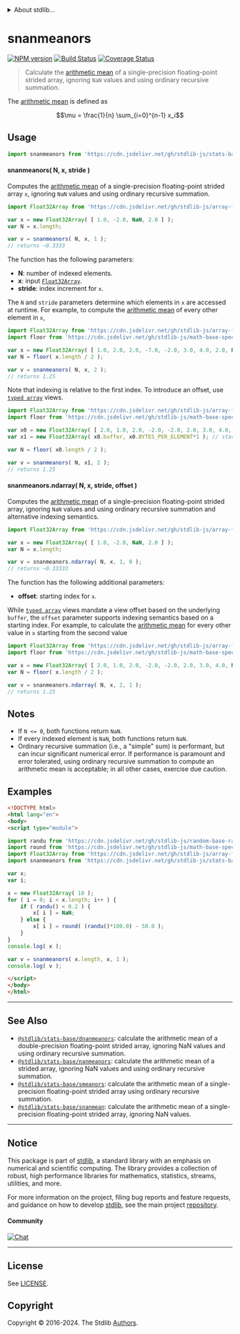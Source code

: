 <!--

@license Apache-2.0

Copyright (c) 2020 The Stdlib Authors.

Licensed under the Apache License, Version 2.0 (the "License");
you may not use this file except in compliance with the License.
You may obtain a copy of the License at

   http://www.apache.org/licenses/LICENSE-2.0

Unless required by applicable law or agreed to in writing, software
distributed under the License is distributed on an "AS IS" BASIS,
WITHOUT WARRANTIES OR CONDITIONS OF ANY KIND, either express or implied.
See the License for the specific language governing permissions and
limitations under the License.

-->


<details>
  <summary>
    About stdlib...
  </summary>
  <p>We believe in a future in which the web is a preferred environment for numerical computation. To help realize this future, we've built stdlib. stdlib is a standard library, with an emphasis on numerical and scientific computation, written in JavaScript (and C) for execution in browsers and in Node.js.</p>
  <p>The library is fully decomposable, being architected in such a way that you can swap out and mix and match APIs and functionality to cater to your exact preferences and use cases.</p>
  <p>When you use stdlib, you can be absolutely certain that you are using the most thorough, rigorous, well-written, studied, documented, tested, measured, and high-quality code out there.</p>
  <p>To join us in bringing numerical computing to the web, get started by checking us out on <a href="https://github.com/stdlib-js/stdlib">GitHub</a>, and please consider <a href="https://opencollective.com/stdlib">financially supporting stdlib</a>. We greatly appreciate your continued support!</p>
</details>

# snanmeanors

[![NPM version][npm-image]][npm-url] [![Build Status][test-image]][test-url] [![Coverage Status][coverage-image]][coverage-url] <!-- [![dependencies][dependencies-image]][dependencies-url] -->

> Calculate the [arithmetic mean][arithmetic-mean] of a single-precision floating-point strided array, ignoring `NaN` values and using ordinary recursive summation.

<section class="intro">

The [arithmetic mean][arithmetic-mean] is defined as

<!-- <equation class="equation" label="eq:arithmetic_mean" align="center" raw="\mu = \frac{1}{n} \sum_{i=0}^{n-1} x_i" alt="Equation for the arithmetic mean."> -->

```math
\mu = \frac{1}{n} \sum_{i=0}^{n-1} x_i
```

<!-- <div class="equation" align="center" data-raw-text="\mu = \frac{1}{n} \sum_{i=0}^{n-1} x_i" data-equation="eq:arithmetic_mean">
    <img src="https://cdn.jsdelivr.net/gh/stdlib-js/stdlib@8aea2a0cdd426388aeb325d5711205df9b5bd1af/lib/node_modules/@stdlib/stats/base/snanmeanors/docs/img/equation_arithmetic_mean.svg" alt="Equation for the arithmetic mean.">
    <br>
</div> -->

<!-- </equation> -->

</section>

<!-- /.intro -->



<section class="usage">

## Usage

```javascript
import snanmeanors from 'https://cdn.jsdelivr.net/gh/stdlib-js/stats-base-snanmeanors@esm/index.mjs';
```

#### snanmeanors( N, x, stride )

Computes the [arithmetic mean][arithmetic-mean] of a single-precision floating-point strided array `x`, ignoring `NaN` values and using ordinary recursive summation.

```javascript
import Float32Array from 'https://cdn.jsdelivr.net/gh/stdlib-js/array-float32@esm/index.mjs';

var x = new Float32Array( [ 1.0, -2.0, NaN, 2.0 ] );
var N = x.length;

var v = snanmeanors( N, x, 1 );
// returns ~0.3333
```

The function has the following parameters:

-   **N**: number of indexed elements.
-   **x**: input [`Float32Array`][@stdlib/array/float32].
-   **stride**: index increment for `x`.

The `N` and `stride` parameters determine which elements in `x` are accessed at runtime. For example, to compute the [arithmetic mean][arithmetic-mean] of every other element in `x`,

```javascript
import Float32Array from 'https://cdn.jsdelivr.net/gh/stdlib-js/array-float32@esm/index.mjs';
import floor from 'https://cdn.jsdelivr.net/gh/stdlib-js/math-base-special-floor@esm/index.mjs';

var x = new Float32Array( [ 1.0, 2.0, 2.0, -7.0, -2.0, 3.0, 4.0, 2.0, NaN ] );
var N = floor( x.length / 2 );

var v = snanmeanors( N, x, 2 );
// returns 1.25
```

Note that indexing is relative to the first index. To introduce an offset, use [`typed array`][mdn-typed-array] views.

<!-- eslint-disable stdlib/capitalized-comments -->

```javascript
import Float32Array from 'https://cdn.jsdelivr.net/gh/stdlib-js/array-float32@esm/index.mjs';
import floor from 'https://cdn.jsdelivr.net/gh/stdlib-js/math-base-special-floor@esm/index.mjs';

var x0 = new Float32Array( [ 2.0, 1.0, 2.0, -2.0, -2.0, 2.0, 3.0, 4.0, NaN ] );
var x1 = new Float32Array( x0.buffer, x0.BYTES_PER_ELEMENT*1 ); // start at 2nd element

var N = floor( x0.length / 2 );

var v = snanmeanors( N, x1, 2 );
// returns 1.25
```

#### snanmeanors.ndarray( N, x, stride, offset )

Computes the [arithmetic mean][arithmetic-mean] of a single-precision floating-point strided array, ignoring `NaN` values and using ordinary recursive summation and alternative indexing semantics.

```javascript
import Float32Array from 'https://cdn.jsdelivr.net/gh/stdlib-js/array-float32@esm/index.mjs';

var x = new Float32Array( [ 1.0, -2.0, NaN, 2.0 ] );
var N = x.length;

var v = snanmeanors.ndarray( N, x, 1, 0 );
// returns ~0.33333
```

The function has the following additional parameters:

-   **offset**: starting index for `x`.

While [`typed array`][mdn-typed-array] views mandate a view offset based on the underlying `buffer`, the `offset` parameter supports indexing semantics based on a starting index. For example, to calculate the [arithmetic mean][arithmetic-mean] for every other value in `x` starting from the second value

```javascript
import Float32Array from 'https://cdn.jsdelivr.net/gh/stdlib-js/array-float32@esm/index.mjs';
import floor from 'https://cdn.jsdelivr.net/gh/stdlib-js/math-base-special-floor@esm/index.mjs';

var x = new Float32Array( [ 2.0, 1.0, 2.0, -2.0, -2.0, 2.0, 3.0, 4.0, NaN ] );
var N = floor( x.length / 2 );

var v = snanmeanors.ndarray( N, x, 2, 1 );
// returns 1.25
```

</section>

<!-- /.usage -->

<section class="notes">

## Notes

-   If `N <= 0`, both functions return `NaN`.
-   If every indexed element is `NaN`, both functions return `NaN`.
-   Ordinary recursive summation (i.e., a "simple" sum) is performant, but can incur significant numerical error. If performance is paramount and error tolerated, using ordinary recursive summation to compute an arithmetic mean is acceptable; in all other cases, exercise due caution.

</section>

<!-- /.notes -->

<section class="examples">

## Examples

<!-- eslint no-undef: "error" -->

```html
<!DOCTYPE html>
<html lang="en">
<body>
<script type="module">

import randu from 'https://cdn.jsdelivr.net/gh/stdlib-js/random-base-randu@esm/index.mjs';
import round from 'https://cdn.jsdelivr.net/gh/stdlib-js/math-base-special-round@esm/index.mjs';
import Float32Array from 'https://cdn.jsdelivr.net/gh/stdlib-js/array-float32@esm/index.mjs';
import snanmeanors from 'https://cdn.jsdelivr.net/gh/stdlib-js/stats-base-snanmeanors@esm/index.mjs';

var x;
var i;

x = new Float32Array( 10 );
for ( i = 0; i < x.length; i++ ) {
    if ( randu() < 0.2 ) {
        x[ i ] = NaN;
    } else {
        x[ i ] = round( (randu()*100.0) - 50.0 );
    }
}
console.log( x );

var v = snanmeanors( x.length, x, 1 );
console.log( v );

</script>
</body>
</html>
```

</section>

<!-- /.examples -->

<section class="references">

</section>

<!-- /.references -->

<!-- Section for related `stdlib` packages. Do not manually edit this section, as it is automatically populated. -->

<section class="related">

* * *

## See Also

-   <span class="package-name">[`@stdlib/stats-base/dnanmeanors`][@stdlib/stats/base/dnanmeanors]</span><span class="delimiter">: </span><span class="description">calculate the arithmetic mean of a double-precision floating-point strided array, ignoring NaN values and using ordinary recursive summation.</span>
-   <span class="package-name">[`@stdlib/stats-base/nanmeanors`][@stdlib/stats/base/nanmeanors]</span><span class="delimiter">: </span><span class="description">calculate the arithmetic mean of a strided array, ignoring NaN values and using ordinary recursive summation.</span>
-   <span class="package-name">[`@stdlib/stats-base/smeanors`][@stdlib/stats/base/smeanors]</span><span class="delimiter">: </span><span class="description">calculate the arithmetic mean of a single-precision floating-point strided array using ordinary recursive summation.</span>
-   <span class="package-name">[`@stdlib/stats-base/snanmean`][@stdlib/stats/base/snanmean]</span><span class="delimiter">: </span><span class="description">calculate the arithmetic mean of a single-precision floating-point strided array, ignoring NaN values.</span>

</section>

<!-- /.related -->

<!-- Section for all links. Make sure to keep an empty line after the `section` element and another before the `/section` close. -->


<section class="main-repo" >

* * *

## Notice

This package is part of [stdlib][stdlib], a standard library with an emphasis on numerical and scientific computing. The library provides a collection of robust, high performance libraries for mathematics, statistics, streams, utilities, and more.

For more information on the project, filing bug reports and feature requests, and guidance on how to develop [stdlib][stdlib], see the main project [repository][stdlib].

#### Community

[![Chat][chat-image]][chat-url]

---

## License

See [LICENSE][stdlib-license].


## Copyright

Copyright &copy; 2016-2024. The Stdlib [Authors][stdlib-authors].

</section>

<!-- /.stdlib -->

<!-- Section for all links. Make sure to keep an empty line after the `section` element and another before the `/section` close. -->

<section class="links">

[npm-image]: http://img.shields.io/npm/v/@stdlib/stats-base-snanmeanors.svg
[npm-url]: https://npmjs.org/package/@stdlib/stats-base-snanmeanors

[test-image]: https://github.com/stdlib-js/stats-base-snanmeanors/actions/workflows/test.yml/badge.svg?branch=v0.2.1
[test-url]: https://github.com/stdlib-js/stats-base-snanmeanors/actions/workflows/test.yml?query=branch:v0.2.1

[coverage-image]: https://img.shields.io/codecov/c/github/stdlib-js/stats-base-snanmeanors/main.svg
[coverage-url]: https://codecov.io/github/stdlib-js/stats-base-snanmeanors?branch=main

<!--

[dependencies-image]: https://img.shields.io/david/stdlib-js/stats-base-snanmeanors.svg
[dependencies-url]: https://david-dm.org/stdlib-js/stats-base-snanmeanors/main

-->

[chat-image]: https://img.shields.io/gitter/room/stdlib-js/stdlib.svg
[chat-url]: https://app.gitter.im/#/room/#stdlib-js_stdlib:gitter.im

[stdlib]: https://github.com/stdlib-js/stdlib

[stdlib-authors]: https://github.com/stdlib-js/stdlib/graphs/contributors

[umd]: https://github.com/umdjs/umd
[es-module]: https://developer.mozilla.org/en-US/docs/Web/JavaScript/Guide/Modules

[deno-url]: https://github.com/stdlib-js/stats-base-snanmeanors/tree/deno
[deno-readme]: https://github.com/stdlib-js/stats-base-snanmeanors/blob/deno/README.md
[umd-url]: https://github.com/stdlib-js/stats-base-snanmeanors/tree/umd
[umd-readme]: https://github.com/stdlib-js/stats-base-snanmeanors/blob/umd/README.md
[esm-url]: https://github.com/stdlib-js/stats-base-snanmeanors/tree/esm
[esm-readme]: https://github.com/stdlib-js/stats-base-snanmeanors/blob/esm/README.md
[branches-url]: https://github.com/stdlib-js/stats-base-snanmeanors/blob/main/branches.md

[stdlib-license]: https://raw.githubusercontent.com/stdlib-js/stats-base-snanmeanors/main/LICENSE

[arithmetic-mean]: https://en.wikipedia.org/wiki/Arithmetic_mean

[@stdlib/array/float32]: https://github.com/stdlib-js/array-float32/tree/esm

[mdn-typed-array]: https://developer.mozilla.org/en-US/docs/Web/JavaScript/Reference/Global_Objects/TypedArray

<!-- <related-links> -->

[@stdlib/stats/base/dnanmeanors]: https://github.com/stdlib-js/stats-base-dnanmeanors/tree/esm

[@stdlib/stats/base/nanmeanors]: https://github.com/stdlib-js/stats-base-nanmeanors/tree/esm

[@stdlib/stats/base/smeanors]: https://github.com/stdlib-js/stats-base-smeanors/tree/esm

[@stdlib/stats/base/snanmean]: https://github.com/stdlib-js/stats-base-snanmean/tree/esm

<!-- </related-links> -->

</section>

<!-- /.links -->
